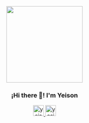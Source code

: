 <p align="center" width="300">
   <img align="center" width="200" src="[[https://user-images.githubusercontent.com/54821132/120913342-cfccb880-c66c-11eb-93dd-0eea7fad8f12.png](https://private-user-images.githubusercontent.com/86833571/397163173-0ce84402-8635-47f1-a4c1-1d606464bf84.jpeg?jwt=eyJhbGciOiJIUzI1NiIsInR5cCI6IkpXVCJ9.eyJpc3MiOiJnaXRodWIuY29tIiwiYXVkIjoicmF3LmdpdGh1YnVzZXJjb250ZW50LmNvbSIsImtleSI6ImtleTUiLCJleHAiOjE3MzQ2MTA1NzEsIm5iZiI6MTczNDYxMDI3MSwicGF0aCI6Ii84NjgzMzU3MS8zOTcxNjMxNzMtMGNlODQ0MDItODYzNS00N2YxLWE0YzEtMWQ2MDY0NjRiZjg0LmpwZWc_WC1BbXotQWxnb3JpdGhtPUFXUzQtSE1BQy1TSEEyNTYmWC1BbXotQ3JlZGVudGlhbD1BS0lBVkNPRFlMU0E1M1BRSzRaQSUyRjIwMjQxMjE5JTJGdXMtZWFzdC0xJTJGczMlMkZhd3M0X3JlcXVlc3QmWC1BbXotRGF0ZT0yMDI0MTIxOVQxMjExMTFaJlgtQW16LUV4cGlyZXM9MzAwJlgtQW16LVNpZ25hdHVyZT00ZmJhMzY0NGQyMzA0MjEwMGI1NmVkZTEzZjYxNDljZWM0MTdjZjA0YjhlNjAyMzYyZDNlNWRlMmMwZmE5NjY0JlgtQW16LVNpZ25lZEhlYWRlcnM9aG9zdCJ9.z9bsJcXg9HASeCVHKv8-XpjCXB5_tpGKuAdK2FSQ0qA)](https://private-user-images.githubusercontent.com/86833571/397163173-0ce84402-8635-47f1-a4c1-1d606464bf84.jpeg?jwt=eyJhbGciOiJIUzI1NiIsInR5cCI6IkpXVCJ9.eyJpc3MiOiJnaXRodWIuY29tIiwiYXVkIjoicmF3LmdpdGh1YnVzZXJjb250ZW50LmNvbSIsImtleSI6ImtleTUiLCJleHAiOjE3MzQ2MTA2MjMsIm5iZiI6MTczNDYxMDMyMywicGF0aCI6Ii84NjgzMzU3MS8zOTcxNjMxNzMtMGNlODQ0MDItODYzNS00N2YxLWE0YzEtMWQ2MDY0NjRiZjg0LmpwZWc_WC1BbXotQWxnb3JpdGhtPUFXUzQtSE1BQy1TSEEyNTYmWC1BbXotQ3JlZGVudGlhbD1BS0lBVkNPRFlMU0E1M1BRSzRaQSUyRjIwMjQxMjE5JTJGdXMtZWFzdC0xJTJGczMlMkZhd3M0X3JlcXVlc3QmWC1BbXotRGF0ZT0yMDI0MTIxOVQxMjEyMDNaJlgtQW16LUV4cGlyZXM9MzAwJlgtQW16LVNpZ25hdHVyZT0yMWE1N2E0NTA5MDdkNzQxMjUyMDc4NDNjYTIwZmNjNmQ3Yjk3MDlhNWNmMjI4MDM0NDg2MGJmMWM1Zjg5ZDNkJlgtQW16LVNpZ25lZEhlYWRlcnM9aG9zdCJ9.HfoQ-NJE9q7RWR5hy3cbrOmVpQFlGXgW3Ddi5_CtYTA)" />
   <h3 align="center">¡Hi there 👋! I'm Yeison</h3>
</p>

<p align="center">
   <a href="[www.linkedin.com/in/yeison-fajardo](https://www.linkedin.com/in/yeison-fajardo/)">
    <img src="https://user-images.githubusercontent.com/54821132/129295074-333e74c5-25b8-427c-a20b-9aaf8233574d.png" width="28px" height="28px" alt="yeisonfjrd"/>
   </a>
    <a href="[https://wilmerjfl.netlify.app](https://yeisonfjrd.netlify.app/)">
    <img src="https://user-images.githubusercontent.com/54821132/129295088-d8b1421a-2274-42a2-951c-3acc1d5807d6.png" width="28px" height="28px" alt="yesionfjrd"/>
   </a>
</p>
